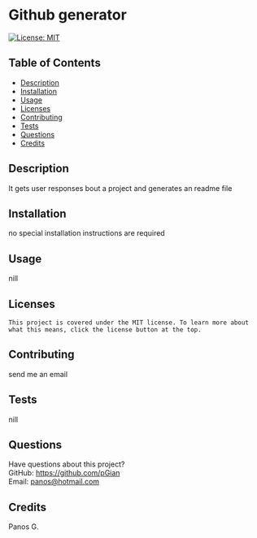 # Github generator

  [![License: MIT](https://img.shields.io/badge/License-MIT-yellow.svg)](https://opensource.org/licenses/MIT)

  ## Table of Contents
  * [Description](#description)
  * [Installation](#installation)
  * [Usage](#usage)
  * [Licenses](#licenses)
  * [Contributing](#contributing)
  * [Tests](#tests)
  * [Questions](#questions)
  * [Credits](#credits)

  ## Description
  It gets user responses bout a project and generates an readme file

  ## Installation
  no special installation instructions are required

  ## Usage
  nill

  ## Licenses
    This project is covered under the MIT license. To learn more about what this means, click the license button at the top.

  ## Contributing
  send me an email

  ## Tests
  nill

  ## Questions
  Have questions about this project?  
  GitHub: https://github.com/pGian  
  Email: panos@hotmail.com

  ## Credits
  Panos G.
